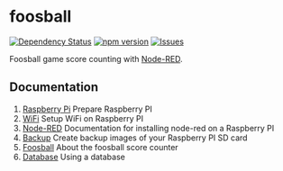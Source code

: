 foosball
========

[![Dependency Status](https://gemnasium.com/vergissberlin/foosball.svg)](https://gemnasium.com/vergissberlin/foosball)
[![npm version](https://img.shields.io/npm/v/firebase-login-email.png)](https://npmjs.org/package/firebase-login-email "View this project on npm")
[![Issues](http://img.shields.io/github/issues/vergissberlin/firebase-login-email.svg)]( https://github.com/vergissberlin/firebase-login-email/issues "GitHub ticket system")

Foosball game score counting with [Node-RED](http://nodered.org/).

Documentation
-------------

1. [Raspberry Pi](docs/01_raspberrypi.md)	Prepare Raspberry PI
3. [WiFi](docs/02_wifi.md)								Setup WiFi on Raspberry PI
2. [Node-RED](docs/03_node-red.md)				Documentation for installing node-red on a Raspberry PI
4. [Backup](docs/04_backup.md)						Create backup images of your Raspberry PI SD card
5. [Foosball](docs/05_foosball.md)				About the foosball score counter
6. [Database](docs/06_database.md)				Using a database
